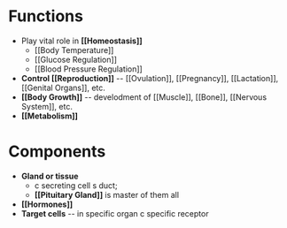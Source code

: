 # Functions
- Play vital role in **[[Homeostasis]]**
	- [[Body Temperature]]
	- [[Glucose Regulation]]
	- [[Blood Pressure Regulation]]
- **Control [[Reproduction]]** -- [[Ovulation]], [[Pregnancy]], [[Lactation]], [[Genital Organs]], etc.
- **[[Body Growth]]** -- develodment of [[Muscle]], [[Bone]], [[Nervous System]], etc.
- **[[Metabolism]]**

# Components
- **Gland or tissue**
	- c secreting cell s duct;
	- **[[Pituitary Gland]]** is master of them all
- **[[Hormones]]**
- **Target cells** -- in specific organ c specific receptor

